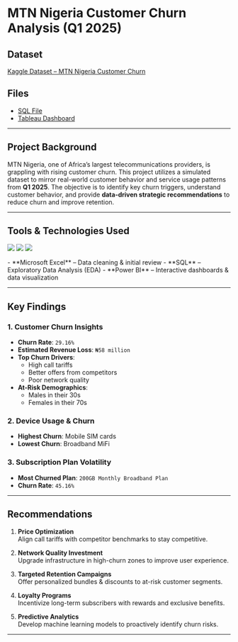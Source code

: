 # MTN Nigeria Customer Churn Analysis (Q1 2025)


## Dataset
[Kaggle Dataset – MTN Nigeria Customer Churn](https://www.kaggle.com/datasets/oluwademiladeadeniyi/mtn-nigeria-customer-churn)

## Files 
- [SQL File](https://github.com/Ratau-Lebohang/Lebohang-Analytics-Portfolio/blob/d459da64f3a7c1e52f9556a776e2d787229fc740/Retail%20Sales/Retail%20Analysis.sql)
- [Tableau Dashboard](https://public.tableau.com/app/profile/lebohang.ratau/vizzes)
---

## Project Background

MTN Nigeria, one of Africa’s largest telecommunications providers, is grappling with rising customer churn. This project utilizes a simulated dataset to mirror real-world customer behavior and service usage patterns from **Q1 2025**. The objective is to identify key churn triggers, understand customer behavior, and provide **data-driven strategic recommendations** to reduce churn and improve retention.

---

## Tools & Technologies Used
<p align="left">
  <img src="https://img.shields.io/badge/Excel-217346?style=for-the-badge&logo=microsoft-excel&logoColor=white"/>
  <img src="https://img.shields.io/badge/SQL-4479A1?style=for-the-badge&logo=postgresql&logoColor=white"/>
  <img src="https://img.shields.io/badge/Tableau-E97627?style=for-the-badge&logo=tableau&logoColor=white"/>
</p> 
- **Microsoft Excel** – Data cleaning & initial review  
- **SQL** – Exploratory Data Analysis (EDA)  
- **Power BI** – Interactive dashboards & data visualization

---

## Key Findings

### 1. Customer Churn Insights
- **Churn Rate**: `29.16%`
- **Estimated Revenue Loss**: `₦58 million`
- **Top Churn Drivers**:  
  - High call tariffs  
  - Better offers from competitors  
  - Poor network quality  
- **At-Risk Demographics**:  
  - Males in their 30s  
  - Females in their 70s  

### 2. Device Usage & Churn
- **Highest Churn**: Mobile SIM cards  
- **Lowest Churn**: Broadband MiFi  

### 3. Subscription Plan Volatility
- **Most Churned Plan**: `200GB Monthly Broadband Plan`  
- **Churn Rate**: `45.16%`

---

## Recommendations

1. **Price Optimization**  
   Align call tariffs with competitor benchmarks to stay competitive.

2. **Network Quality Investment**  
   Upgrade infrastructure in high-churn zones to improve user experience.

3. **Targeted Retention Campaigns**  
   Offer personalized bundles & discounts to at-risk customer segments.

4. **Loyalty Programs**  
   Incentivize long-term subscribers with rewards and exclusive benefits.

5. **Predictive Analytics**  
   Develop machine learning models to proactively identify churn risks.


---


